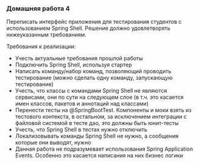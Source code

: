 ### Домашняя работа 4
Переписать интерфейс приложения для тестирования студентов с использованием Spring Shell. Решение должно удовлетворять нижеуказанным требованиям.

Требования к реализации:
- Учесть актуальные требования прошлой работы
- Подключить Spring Shell, используя стартер
- Написать команду/набор команд, позволяющий проводить тестирование (можно сделать одну команду, запускающую тестирование)
- Учесть, что классы с командами Spring Shell не являются сервисами, они по сути на следующем слое (в т.ч. это касается имен классов, пакетов и аннотаций над классами)
- Перенести тесты на @SpringBootTest. Компоненты и моки взять из тестового контекста, в остальном, за исключением интеграции с файловой системой в тесте дао, это должны быть юнит-тесты
- Учесть, что Spring Shell в тестах нужно отключить
- Локализовывать команды Spring Shell не нужно, а сообщения которые они выводят, нужно
- Данная работа не подразумевает использования Spring Application Events. Особенно это касается написания на них бизнес логики
